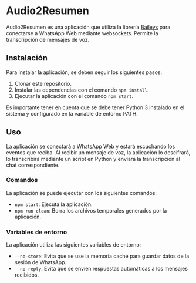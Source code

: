 # Audio2Resumen

Audio2Resumen es una aplicación que utiliza la librería [Baileys](https://github.com/adiwajshing/Baileys) para conectarse a WhatsApp Web mediante websockets. Permite la transcripción de mensajes de voz.

## Instalación

Para instalar la aplicación, se deben seguir los siguientes pasos:

1. Clonar este repositorio.
2. Instalar las dependencias con el comando `npm install`.
3. Ejecutar la aplicación con el comando `npm start`.

Es importante tener en cuenta que se debe tener Python 3 instalado en el sistema y configurado en la variable de entorno PATH.

## Uso

La aplicación se conectará a WhatsApp Web y estará escuchando los eventos que reciba. Al recibir un mensaje de voz, la aplicación lo descifrará, lo transcribirá mediante un script en Python y enviará la transcripción al chat correspondiente.

### Comandos

La aplicación se puede ejecutar con los siguientes comandos:

- `npm start`: Ejecuta la aplicación.
- `npm run clean`: Borra los archivos temporales generados por la aplicación.

### Variables de entorno

La aplicación utiliza las siguientes variables de entorno:

- `--no-store`: Evita que se use la memoria caché para guardar datos de la sesión de WhatsApp.
- `--no-reply`: Evita que se envíen respuestas automáticas a los mensajes recibidos.
